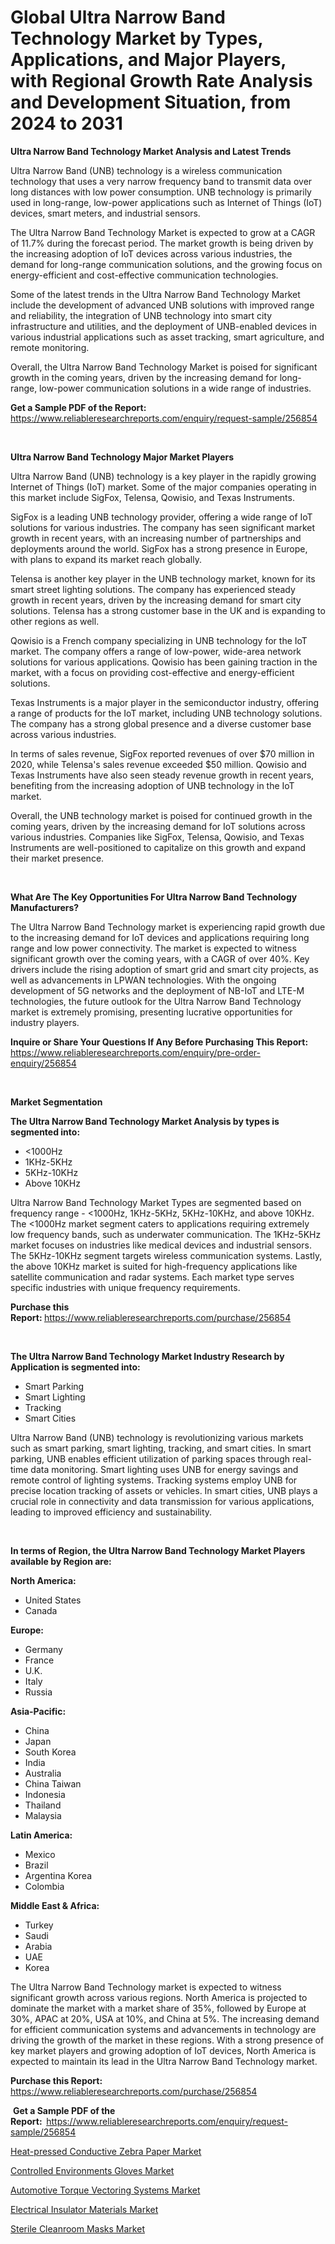 <p><h1>Global Ultra Narrow Band Technology Market by Types, Applications, and Major Players, with Regional Growth Rate Analysis and Development Situation, from 2024 to 2031</h1></p><p><strong>Ultra Narrow Band Technology Market Analysis and Latest Trends</strong></p>
<p><p>Ultra Narrow Band (UNB) technology is a wireless communication technology that uses a very narrow frequency band to transmit data over long distances with low power consumption. UNB technology is primarily used in long-range, low-power applications such as Internet of Things (IoT) devices, smart meters, and industrial sensors.</p><p>The Ultra Narrow Band Technology Market is expected to grow at a CAGR of 11.7% during the forecast period. The market growth is being driven by the increasing adoption of IoT devices across various industries, the demand for long-range communication solutions, and the growing focus on energy-efficient and cost-effective communication technologies.</p><p>Some of the latest trends in the Ultra Narrow Band Technology Market include the development of advanced UNB solutions with improved range and reliability, the integration of UNB technology into smart city infrastructure and utilities, and the deployment of UNB-enabled devices in various industrial applications such as asset tracking, smart agriculture, and remote monitoring.</p><p>Overall, the Ultra Narrow Band Technology Market is poised for significant growth in the coming years, driven by the increasing demand for long-range, low-power communication solutions in a wide range of industries.</p></p>
<p><strong>Get a Sample PDF of the Report:&nbsp;</strong> <a href="https://www.reliableresearchreports.com/enquiry/request-sample/256854">https://www.reliableresearchreports.com/enquiry/request-sample/256854</a></p>
<p>&nbsp;</p>
<p><strong>Ultra Narrow Band Technology Major Market Players</strong></p>
<p><p>Ultra Narrow Band (UNB) technology is a key player in the rapidly growing Internet of Things (IoT) market. Some of the major companies operating in this market include SigFox, Telensa, Qowisio, and Texas Instruments.</p><p>SigFox is a leading UNB technology provider, offering a wide range of IoT solutions for various industries. The company has seen significant market growth in recent years, with an increasing number of partnerships and deployments around the world. SigFox has a strong presence in Europe, with plans to expand its market reach globally.</p><p>Telensa is another key player in the UNB technology market, known for its smart street lighting solutions. The company has experienced steady growth in recent years, driven by the increasing demand for smart city solutions. Telensa has a strong customer base in the UK and is expanding to other regions as well.</p><p>Qowisio is a French company specializing in UNB technology for the IoT market. The company offers a range of low-power, wide-area network solutions for various applications. Qowisio has been gaining traction in the market, with a focus on providing cost-effective and energy-efficient solutions.</p><p>Texas Instruments is a major player in the semiconductor industry, offering a range of products for the IoT market, including UNB technology solutions. The company has a strong global presence and a diverse customer base across various industries.</p><p>In terms of sales revenue, SigFox reported revenues of over $70 million in 2020, while Telensa's sales revenue exceeded $50 million. Qowisio and Texas Instruments have also seen steady revenue growth in recent years, benefiting from the increasing adoption of UNB technology in the IoT market.</p><p>Overall, the UNB technology market is poised for continued growth in the coming years, driven by the increasing demand for IoT solutions across various industries. Companies like SigFox, Telensa, Qowisio, and Texas Instruments are well-positioned to capitalize on this growth and expand their market presence.</p></p>
<p>&nbsp;</p>
<p><strong>What Are The Key Opportunities For Ultra Narrow Band Technology Manufacturers?</strong></p>
<p><p>The Ultra Narrow Band Technology market is experiencing rapid growth due to the increasing demand for IoT devices and applications requiring long range and low power connectivity. The market is expected to witness significant growth over the coming years, with a CAGR of over 40%. Key drivers include the rising adoption of smart grid and smart city projects, as well as advancements in LPWAN technologies. With the ongoing development of 5G networks and the deployment of NB-IoT and LTE-M technologies, the future outlook for the Ultra Narrow Band Technology market is extremely promising, presenting lucrative opportunities for industry players.</p></p>
<p><strong>Inquire or Share Your Questions If Any Before Purchasing This Report:</strong> <a href="https://www.reliableresearchreports.com/enquiry/pre-order-enquiry/256854">https://www.reliableresearchreports.com/enquiry/pre-order-enquiry/256854</a></p>
<p>&nbsp;</p>
<p><strong>Market Segmentation</strong></p>
<p><strong>The Ultra Narrow Band Technology Market Analysis by types is segmented into:</strong></p>
<p><ul><li><1000Hz</li><li>1KHz-5KHz</li><li>5KHz-10KHz</li><li>Above 10KHz</li></ul></p>
<p><p>Ultra Narrow Band Technology Market Types are segmented based on frequency range - <1000Hz, 1KHz-5KHz, 5KHz-10KHz, and above 10KHz. The <1000Hz market segment caters to applications requiring extremely low frequency bands, such as underwater communication. The 1KHz-5KHz market focuses on industries like medical devices and industrial sensors. The 5KHz-10KHz segment targets wireless communication systems. Lastly, the above 10KHz market is suited for high-frequency applications like satellite communication and radar systems. Each market type serves specific industries with unique frequency requirements.</p></p>
<p><strong>Purchase this Report:&nbsp;</strong><a href="https://www.reliableresearchreports.com/purchase/256854">https://www.reliableresearchreports.com/purchase/256854</a></p>
<p>&nbsp;</p>
<p><strong>The Ultra Narrow Band Technology Market Industry Research by Application is segmented into:</strong></p>
<p><ul><li>Smart Parking</li><li>Smart Lighting</li><li>Tracking</li><li>Smart Cities</li></ul></p>
<p><p>Ultra Narrow Band (UNB) technology is revolutionizing various markets such as smart parking, smart lighting, tracking, and smart cities. In smart parking, UNB enables efficient utilization of parking spaces through real-time data monitoring. Smart lighting uses UNB for energy savings and remote control of lighting systems. Tracking systems employ UNB for precise location tracking of assets or vehicles. In smart cities, UNB plays a crucial role in connectivity and data transmission for various applications, leading to improved efficiency and sustainability.</p></p>
<p>&nbsp;</p>
<p><strong>In terms of Region, the Ultra Narrow Band Technology Market Players available by Region are:</strong></p>
<p>
    <p> <strong> North America: </strong>
        <ul>
            <li>United States</li>
            <li>Canada</li>
        </ul>
        </p> 
    <p> <strong> Europe: </strong>
        <ul>
            <li>Germany</li>
            <li>France</li>
            <li>U.K.</li>
            <li>Italy</li>
            <li>Russia</li>
        </ul>
        </p> 
    <p> <strong> Asia-Pacific: </strong>
        <ul>
            <li>China</li>
            <li>Japan</li>
            <li>South Korea</li>
            <li>India</li>
            <li>Australia</li>
            <li>China Taiwan</li>
            <li>Indonesia</li>
            <li>Thailand</li>
            <li>Malaysia</li>
        </ul>
        </p> 
    <p> <strong> Latin America: </strong>
        <ul>
            <li>Mexico</li>
            <li>Brazil</li>
            <li>Argentina Korea</li>
            <li>Colombia</li>
        </ul>
        </p> 
    <p> <strong> Middle East & Africa: </strong>
        <ul>
            <li>Turkey</li>
            <li>Saudi</li>
            <li>Arabia</li>
            <li>UAE</li>
            <li>Korea</li>
        </ul>
    </p>
    </p>
<p><p>The Ultra Narrow Band Technology market is expected to witness significant growth across various regions. North America is projected to dominate the market with a market share of 35%, followed by Europe at 30%, APAC at 20%, USA at 10%, and China at 5%. The increasing demand for efficient communication systems and advancements in technology are driving the growth of the market in these regions. With a strong presence of key market players and growing adoption of IoT devices, North America is expected to maintain its lead in the Ultra Narrow Band Technology market.</p></p>
<p><strong>Purchase this Report: </strong><a href="https://www.reliableresearchreports.com/purchase/256854">https://www.reliableresearchreports.com/purchase/256854</a></p>
<p>&nbsp;<strong>Get a Sample PDF of the Report:&nbsp;&nbsp;</strong><a href="https://www.reliableresearchreports.com/enquiry/request-sample/256854">https://www.reliableresearchreports.com/enquiry/request-sample/256854</a></p>
<p><strong></strong></p>
<p><p><a href="https://fearless-okapi-6c8.notion.site/Heat-pressed-Conductive-Zebra-Paper-Market-Centers-on-Aspects-such-as-Market-Growth-Market-Share-M-925f907883344870bb25109ff0c970cf">Heat-pressed Conductive Zebra Paper Market</a></p><p><a href="https://view.publitas.com/reportprime-1/controlled-environments-gloves-market-furnish-information-about-market-size-market-share-market-dynamics-and-projections-spanning-from-2024-to-2031/">Controlled Environments Gloves Market</a></p><p><a href="https://natural-crush-b99.notion.site/Automotive-Torque-Vectoring-Systems-Market-Size-Growth-Outlook-from-2024-to-2031-projecting-at-Mar-8ec14c189775413698bc412b6f4842fa">Automotive Torque Vectoring Systems Market</a></p><p><a href="https://scarlet-rocket-c63.notion.site/Electrical-Insulator-Materials-Market-Research-Report-Provides-Critical-Insights-that-can-help-Shape-da1e6bb1283f400facdc168fc1f1a002">Electrical Insulator Materials Market</a></p><p><a href="https://view.publitas.com/reportprime-1/sterile-cleanroom-masks-market-size-and-growth-market-segmentation-regional-and-country-breakdowns-and-market-trends-for-period-from-2024-2031/">Sterile Cleanroom Masks Market</a></p></p>